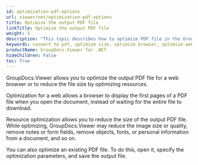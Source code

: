 ```yaml
---
id: optimization-pdf-options
url: viewer/net/optimization-pdf-options
title: Optimize the output PDF file
linkTitle: Optimize the output PDF file
weight: 5
description: "This topic describes how to optimize PDF file in the GroupDocs.Viewer .NET API (C#) for web browser or to reduce size."
keywords: convert to pdf, optimize size, optimize browser, optimize web, pdf reduce size
productName: GroupDocs.Viewer for .NET
hideChildren: False
toc: True
---
```

GroupDocs.Viewer allows you to optimize the output PDF file for a web browser or to reduce the file size by optimizing resources.

Optimization for a web allows a browser to display the first pages of a PDF file when you open the document, instead of waiting for the entire file to download.

Resource optimization allows you to reduce the size of the output PDF file. While optimizing, GroupDocs.Viewer may reduce the image size or quality, remove notes or form fields, remove objects, fonts, or personal information from a document, and so on.

You can also optimize an existing PDF file. To do this, open it, specify the optimization parameters, and save the output file.


